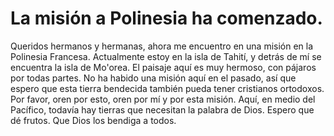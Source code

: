 # La misión a Polinesia ha comenzado.

Queridos hermanos y hermanas, ahora me encuentro en una misión en la Polinesia Francesa. Actualmente estoy en la isla de Tahití, y detrás de mí se encuentra la isla de Mo'orea. El paisaje aquí es muy hermoso, con pájaros por todas partes. No ha habido una misión aquí en el pasado, así que espero que esta tierra bendecida también pueda tener cristianos ortodoxos. Por favor, oren por esto, oren por mí y por esta misión. Aquí, en medio del Pacífico, todavía hay tierras que necesitan la palabra de Dios. Espero que dé frutos. Que Dios los bendiga a todos.

